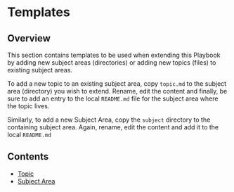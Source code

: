 # Templates

## Overview

This section contains templates to be used when extending this Playbook by
adding new subject areas (directories) or adding new topics (files) to existing
subject areas.

To add a new topic to an existing subject area, copy `topic.md` to the subject
area (directory) you wish to extend. Rename, edit the content and finally, be
sure to add an entry to the local `README.md` file for the subject area where
the topic lives.

Similarly, to add a new Subject Area, copy the `subject` directory to the
containing subject area. Again, rename, edit the content and add it to the local
`README.md`

## Contents

- [Topic](./topic.md)
- [Subject Area](./subject/README.md)
